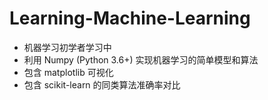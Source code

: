 # Learning-Machine-Learning
- 机器学习初学者学习中
- 利用 Numpy (Python 3.6+) 实现机器学习的简单模型和算法
- 包含 matplotlib 可视化
- 包含 scikit-learn 的同类算法准确率对比
